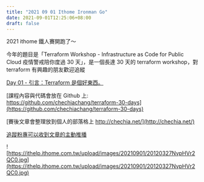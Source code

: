 ```yaml
---
title: "2021 09 01 Ithome Ironman Go"
date: 2021-09-01T12:25:06+08:00
draft: false
---
```


2021 ithome 鐵人賽開跑了～

今年的題目是「Terraform Workshop - Infrastructure as Code for Public Cloud 疫情警戒陪你度過 30 天」，是一個長達 30 天的 terraform workshop，對 terraform 有興趣的朋友歡迎追縱

[Day 01 - 引言：Terraform 是個好東西。](https://ithelp.ithome.com.tw/articles/10258904)

[課程內容與代碼會放在 Github 上: https://github.com/chechiachang/terraform-30-days](https://github.com/chechiachang/terraform-30-days)

[賽後文章會整理放到個人的部落格上 http://chechia.net/](http://chechia.net/)

[追蹤粉專可以收到文章的主動推播](https://www.facebook.com/engineer.from.scratch)

![https://ithelp.ithome.com.tw/upload/images/20210901/20120327NvpHVr2QC0.jpg](https://ithelp.ithome.com.tw/upload/images/20210901/20120327NvpHVr2QC0.jpg)
